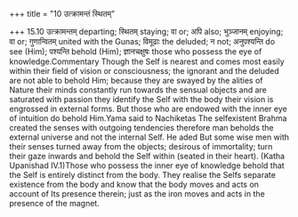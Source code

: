 +++
title = "10 उत्क्रामन्तं स्थितम्"

+++
15.10 उत्क्रामन्तम् departing; स्थितम् staying; वा or; अपि also;
भुञ्जानम् enjoying; वा or; गुणान्वितम् united with the Gunas; विमूढाः
the deluded; न not; अनुपश्यन्ति do see (Him); पश्यन्ति behold (Him);
ज्ञानचक्षुषः those who possess the eye of knowledge.Commentary Though
the Self is nearest and comes most easily within their field of vision
or consciousness; the ignorant and the deluded are not able to behold
Him; because they are swayed by the alities of Nature their minds
constantly run towards the sensual objects and are saturated with
passion they identify the Self with the body their vision is engrossed
in external forms. But those who are endowed with the inner eye of
intuition do behold Him.Yama said to Nachiketas The selfexistent Brahma
created the senses with outgoing tendencies therefore man beholds the
external universe and not the internal Self. He aded But some wise men
with their senses turned away from the objects; desirous of immortality;
turn their gaze inwards and behold the Self within (seated in their
heart). (Katha Upanishad IV.1)Those who possess the inner eye of
knowledge behold that the Self is entirely distinct from the body. They
realise the Selfs separate existence from the body and know that the
body moves and acts on account of Its presence therein; just as the iron
moves and acts in the presence of the magnet.
